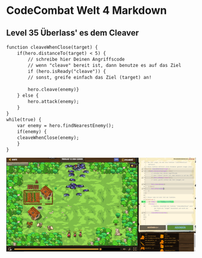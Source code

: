 # CodeCombat Welt 4 Markdown
## Level 35 Überlass' es dem Cleaver
```
function cleaveWhenClose(target) {
    if(hero.distanceTo(target) < 5) {
        // schreibe hier Deinen Angriffscode
        // wenn "cleave" bereit ist, dann benutze es auf das Ziel
        if (hero.isReady("cleave")) {
        // sonst, greife einfach das Ziel (target) an!
       
        hero.cleave(enemy)}
    } else {
        hero.attack(enemy);
    }
}
while(true) {
    var enemy = hero.findNearestEnemy();
    if(enemy) {
    cleaveWhenClose(enemy);
    }
}
```
![alt text](image-120.png)